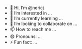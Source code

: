 - 👋 Hi, I’m @nericj
- 👀 I’m interested in ...
- 🌱 I’m currently learning ...
- 💞️ I’m looking to collaborate on ...
- 📫 How to reach me ...
- 😄 Pronouns: ...
- ⚡ Fun fact: ...

<!---
nericj/nericj is a ✨ special ✨ repository because its `README.md` (this file) appears on your GitHub profile.
You can click the Preview link to take a look at your changes.
--->
